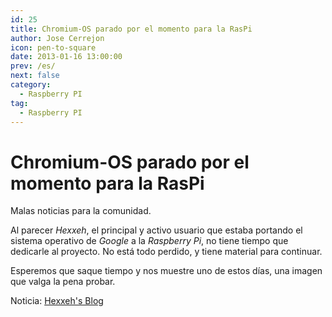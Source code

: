 ```yaml
---
id: 25
title: Chromium-OS parado por el momento para la RasPi
author: Jose Cerrejon
icon: pen-to-square
date: 2013-01-16 13:00:00
prev: /es/
next: false
category:
  - Raspberry PI
tag:
  - Raspberry PI
---
```


# Chromium-OS parado por el momento para la RasPi

Malas noticias para la comunidad. 

Al parecer *Hexxeh*, el principal y activo usuario que estaba portando el sistema operativo de *Google* a la *Raspberry Pi*, no tiene tiempo que dedicarle al proyecto. No está todo perdido, y tiene material para continuar. 

Esperemos que saque tiempo y nos muestre uno de estos días, una imagen que valga la pena probar.

Noticia: [Hexxeh's Blog](http://blog.hexxeh.net/)